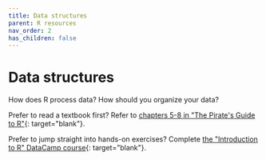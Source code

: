 ```yaml
---
title: Data structures
parent: R resources
nav_order: 2
has_children: false
---
```


# Data structures

How does R process data? How should you organize your data?

Prefer to read a textbook first? Refer to [chapters 5-8 in "The Pirate's Guide to R"](https://bookdown.org/ndphillips/YaRrr/scalersvectors.html){: target="blank"}.

Prefer to jump straight into hands-on exercises? Complete [the "Introduction to R" DataCamp course](https://learn.datacamp.com/courses/free-introduction-to-r){: target="blank"}.
